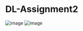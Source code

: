 # DL-Assignment2

![image](https://user-images.githubusercontent.com/16721983/164713940-66f1d06d-fec5-416c-ba92-7df5a3d31b30.png)
![image](https://user-images.githubusercontent.com/16721983/164713967-928291cf-be21-4601-829d-bc43b9d8f173.png)

